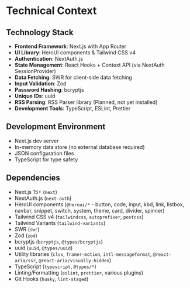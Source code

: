 # Technical Context

## Technology Stack

- **Frontend Framework**: Next.js with App Router
- **UI Library**: HeroUI components & Tailwind CSS v4
- **Authentication**: NextAuth.js
- **State Management**: React Hooks + Context API (via NextAuth SessionProvider)
- **Data Fetching**: SWR for client-side data fetching
- **Input Validation**: Zod
- **Password Hashing**: bcryptjs
- **Unique IDs**: uuid
- **RSS Parsing**: RSS Parser library (Planned, not yet installed)
- **Development Tools**: TypeScript, ESLint, Prettier

## Development Environment

- Next.js dev server
- In-memory data store (no external database required)
- JSON configuration files
- TypeScript for type safety

## Dependencies

- Next.js 15+ (`next`)
- NextAuth.js (`next-auth`)
- HeroUI components (`@heroui/*` - button, code, input, kbd, link, listbox, navbar, snippet, switch, system, theme, card, divider, spinner)
- Tailwind CSS v4 (`tailwindcss`, `autoprefixer`, `postcss`)
- Tailwind Variants (`tailwind-variants`)
- SWR (`swr`)
- Zod (`zod`)
- bcryptjs (`bcryptjs`, `@types/bcryptjs`)
- uuid (`uuid`, `@types/uuid`)
- Utility libraries (`clsx`, `framer-motion`, `intl-messageformat`, `@react-aria/ssr`, `@react-aria/visually-hidden`)
- TypeScript (`typescript`, `@types/*`)
- Linting/Formatting (`eslint`, `prettier`, various plugins)
- Git Hooks (`husky`, `lint-staged`)
